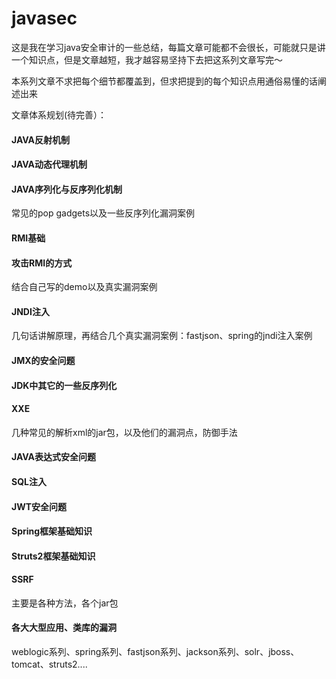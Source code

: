 # javasec
这是我在学习java安全审计的一些总结，每篇文章可能都不会很长，可能就只是讲一个知识点，但是文章越短，我才越容易坚持下去把这系列文章写完～

本系列文章不求把每个细节都覆盖到，但求把提到的每个知识点用通俗易懂的话阐述出来

文章体系规划(待完善）：
#### JAVA反射机制
#### JAVA动态代理机制
#### JAVA序列化与反序列化机制
常见的pop gadgets以及一些反序列化漏洞案例
#### RMI基础
#### 攻击RMI的方式
结合自己写的demo以及真实漏洞案例
#### JNDI注入

几句话讲解原理，再结合几个真实漏洞案例：fastjson、spring的jndi注入案例
#### JMX的安全问题

#### JDK中其它的一些反序列化

#### XXE

几种常见的解析xml的jar包，以及他们的漏洞点，防御手法

#### JAVA表达式安全问题

#### SQL注入

#### JWT安全问题

#### Spring框架基础知识

#### Struts2框架基础知识

#### SSRF
主要是各种方法，各个jar包

#### 各大大型应用、类库的漏洞

weblogic系列、spring系列、fastjson系列、jackson系列、solr、jboss、tomcat、struts2....



